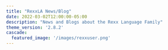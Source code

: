 ```yaml
---
title: "RexxLA News/Blog"
date: 2022-03-02T12:00:00-05:00
description: "News and Blogs about the Rexx Language Family"
theme_version: '2.8.2'
cascade:
  featured_image: '/images/rexxuser.png'
---
```


